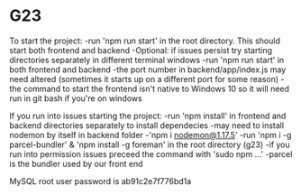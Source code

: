 # G23

To start the project:
-run 'npm run start' in the root directory. This should start both frontend and backend
-Optional: if issues persist try starting directories separately in different terminal windows
    -run 'npm run start' in both frontend and backend 
    -the port number in backend/app/index.js may need altered (sometimes it starts up on a different port for some reason)
    -the command to start the frontend isn't native to Windows 10 so it will need run in git bash if you're on windows
    
If you run into issues starting the project:
-run 'npm install' in frontend and backend directories separately to install dependecies 
-may need to install nodemon by itself in backend folder
    -'npm i nodemon@1.17.5'
-run 'npm i -g parcel-bundler' & 'npm install -g foreman' in the root directory (g23)
    -if you run into permission issues preceed the command with 'sudo npm ...'
    -parcel is the bundler used by our front end


MySQL root user password is ab91c2e7f776bd1a
